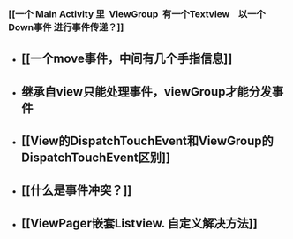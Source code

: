 ### [[一个 Main Activity 里  ViewGroup  有一个Textview    以一个Down事件 进行事件传递？]]
- ## [[一个move事件，中间有几个手指信息]]
- ## 继承自view只能处理事件，viewGroup才能分发事件
- ## [[View的DispatchTouchEvent和ViewGroup的DispatchTouchEvent区别]]
- ## [[什么是事件冲突？]]
- ## [[ViewPager嵌套Listview. 自定义解决方法]]